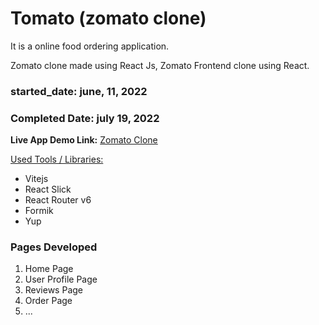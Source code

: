 # Tomato (zomato clone)

It is a online food ordering application.

Zomato clone made using React Js, Zomato Frontend clone using React.

### started_date: june, 11, 2022

### Completed Date: july 19, 2022

**Live App Demo Link:** [Zomato Clone](https://zomatoclone.koushilmankali.com/)

<u>Used Tools / Libraries:</u>

- Vitejs
- React Slick
- React Router v6
- Formik
- Yup


### Pages Developed

1. Home Page
2. User Profile Page
3. Reviews Page
4. Order Page
5.  ...

